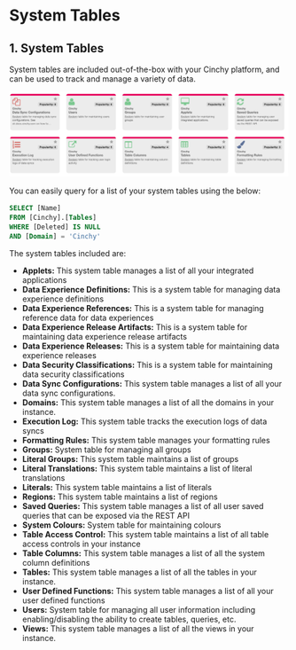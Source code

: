 # System Tables

## 1. System Tables

System tables are included out-of-the-box with your Cinchy platform, and can be used to track and manage a variety of data.

![Some examples of system tables](<../../../.gitbook/assets/image (365).png>)

You can easily query for a list of your system tables using the below:

```sql
SELECT [Name]
FROM [Cinchy].[Tables]
WHERE [Deleted] IS NULL
AND [Domain] = 'Cinchy'
```

The system tables included are:

* **Applets:** This system table manages a list of all your integrated applications
* **Data Experience Definitions:** This is a system table for managing data experience definitions
* **Data Experience References:** This is a system table for managing reference data for data experiences
* **Data Experience Release Artifacts:** This is a system table for maintaining data experience release artifacts
* **Data Experience Releases:** This is a system table for maintaining data experience releases
* **Data Security Classifications:** This is a system table for maintaining data security classifications
* **Data Sync Configurations:** This system table manages a list of all your data sync configurations.
* **Domains:** This system table manages a list of all the domains in your instance.
* **Execution Log:** This system table tracks the execution logs of data syncs
* **Formatting Rules:** This system table manages your formatting rules
* **Groups:** System table for managing all groups
* **Literal Groups:** This system table maintains a list of groups
* **Literal Translations:** This system table maintains a list of literal translations
* **Literals:** This system table maintains a list of literals
* **Regions:** This system table maintains a list of regions
* **Saved Queries:** This system table manages a list of all user saved queries that can be exposed via the REST API
* **System Colours:** System table for maintaining colours
* **Table Access Control:** This system table maintains a list of all table access controls in your instance
* **Table Columns:** This system table manages a list of all the system column definitions
* **Tables:** This system table manages a list of all the tables in your instance.
* **User Defined Functions:** This system table manages a list of all your user defined functions
* **Users:** System table for managing all user information including enabling/disabling the ability to create tables, queries, etc.
* **Views:** This system table manages a list of all the views in your instance.


